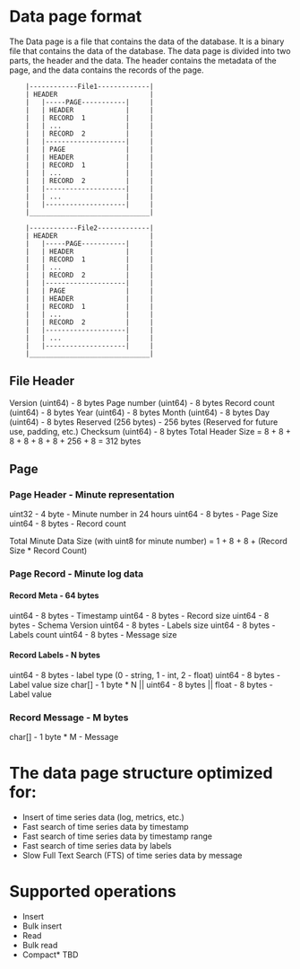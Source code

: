 # Data page format
The Data page is a file that contains the data of the database. 
It is a binary file that contains the data of the database.
The data page is divided into two parts, the header and the data. 
The header contains the metadata of the page, and the data contains the records of the page.

```
    |------------File1-------------|
    | HEADER                       |      
    |   |-----PAGE-----------|     |
    |   | HEADER             |     |
    |   | RECORD  1          |     |
    |   | ...                |     |
    |   | RECORD  2          |     |
    |   |--------------------|     |
    |   | PAGE               |     |
    |   | HEADER             |     |
    |   | RECORD  1          |     |
    |   | ...                |     |
    |   | RECORD  2          |     |
    |   |--------------------|     |
    |   | ...                |     |
    |   |--------------------|     |
    |______________________________|
    
    |------------File2-------------|
    | HEADER                       |      
    |   |-----PAGE-----------|     |
    |   | HEADER             |     |
    |   | RECORD  1          |     |
    |   | ...                |     |
    |   | RECORD  2          |     |
    |   |--------------------|     |
    |   | PAGE               |     |
    |   | HEADER             |     |
    |   | RECORD  1          |     |
    |   | ...                |     |
    |   | RECORD  2          |     |
    |   |--------------------|     |
    |   | ...                |     |
    |   |--------------------|     |
    |______________________________|
 ```

## File Header
Version (uint64) - 8 bytes
Page number (uint64) - 8 bytes
Record count (uint64) - 8 bytes
Year (uint64) - 8 bytes
Month (uint64) - 8 bytes
Day (uint64) - 8 bytes
Reserved (256 bytes) - 256 bytes (Reserved for future use, padding, etc.)
Checksum (uint64) - 8 bytes
Total Header Size = 8 + 8 + 8 + 8 + 8 + 8 + 256 + 8 = 312 bytes

## Page

### Page Header - Minute representation
uint32 - 4 byte - Minute number in 24 hours
uint64 - 8 bytes - Page Size
uint64 - 8 bytes - Record count

Total Minute Data Size (with uint8 for minute number) = 1 + 8 + 8 + (Record Size * Record Count)


### Page Record - Minute log data
#### Record Meta - 64 bytes
uint64 - 8 bytes - Timestamp
uint64 - 8 bytes - Record size
uint64 - 8 bytes - Schema Version
uint64 - 8 bytes - Labels size
uint64 - 8 bytes - Labels count
uint64 - 8 bytes - Message size
#### Record Labels - N bytes
uint64 - 8 bytes - label type (0 - string, 1 - int, 2 - float)
uint64 - 8 bytes - Label value size
char[] - 1 byte * N || uint64 - 8 bytes || float - 8 bytes - Label value
### Record Message - M bytes
char[] - 1 byte * M - Message


# The data page structure optimized for:
- Insert of time series data (log, metrics, etc.)
- Fast search of time series data by timestamp
- Fast search of time series data by timestamp range
- Fast search of time series data by labels
- Slow Full Text Search (FTS) of time series data by message

# Supported operations
- Insert
- Bulk insert
- Read
- Bulk read
- Compact* TBD